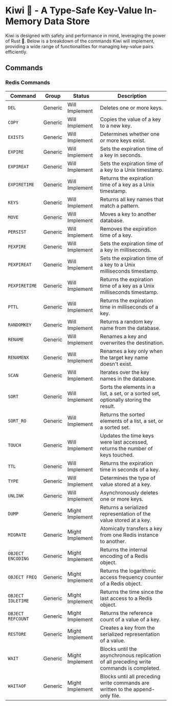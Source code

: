 # Kiwi 🥝 - A Type-Safe Key-Value In-Memory Data Store

Kiwi is designed with safety and performance in mind, leveraging the power of Rust 🦀. Below is a breakdown of the commands Kiwi will implement, providing a wide range of functionalities for managing key-value pairs efficiently.

## Commands

### Redis Commands

| Command           | Group   | Status          | Description                                                                             |
| ----------------- | ------- | --------------- | --------------------------------------------------------------------------------------- |
| `DEL`             | Generic | Will Implement  | Deletes one or more keys.                                                               |
| `COPY`            | Generic | Will Implement  | Copies the value of a key to a new key.                                                 |
| `EXISTS`          | Generic | Will Implement  | Determines whether one or more keys exist.                                              |
| `EXPIRE`          | Generic | Will Implement  | Sets the expiration time of a key in seconds.                                           |
| `EXPIREAT`        | Generic | Will Implement  | Sets the expiration time of a key to a Unix timestamp.                                  |
| `EXPIRETIME`      | Generic | Will Implement  | Returns the expiration time of a key as a Unix timestamp.                               |
| `KEYS`            | Generic | Will Implement  | Returns all key names that match a pattern.                                             |
| `MOVE`            | Generic | Will Implement  | Moves a key to another database.                                                        |
| `PERSIST`         | Generic | Will Implement  | Removes the expiration time of a key.                                                   |
| `PEXPIRE`         | Generic | Will Implement  | Sets the expiration time of a key in milliseconds.                                      |
| `PEXPIREAT`       | Generic | Will Implement  | Sets the expiration time of a key to a Unix milliseconds timestamp.                     |
| `PEXPIRETIME`     | Generic | Will Implement  | Returns the expiration time of a key as a Unix milliseconds timestamp.                  |
| `PTTL`            | Generic | Will Implement  | Returns the expiration time in milliseconds of a key.                                   |
| `RANDOMKEY`       | Generic | Will Implement  | Returns a random key name from the database.                                            |
| `RENAME`          | Generic | Will Implement  | Renames a key and overwrites the destination.                                           |
| `RENAMENX`        | Generic | Will Implement  | Renames a key only when the target key name doesn't exist.                              |
| `SCAN`            | Generic | Will Implement  | Iterates over the key names in the database.                                            |
| `SORT`            | Generic | Will Implement  | Sorts the elements in a list, a set, or a sorted set, optionally storing the result.    |
| `SORT_RO`         | Generic | Will Implement  | Returns the sorted elements of a list, a set, or a sorted set.                          |
| `TOUCH`           | Generic | Will Implement  | Updates the time keys were last accessed, returns the number of keys touched.           |
| `TTL`             | Generic | Will Implement  | Returns the expiration time in seconds of a key.                                        |
| `TYPE`            | Generic | Will Implement  | Determines the type of value stored at a key.                                           |
| `UNLINK`          | Generic | Will Implement  | Asynchronously deletes one or more keys.                                                |
| `DUMP`            | Generic | Might Implement | Returns a serialized representation of the value stored at a key.                       |
| `MIGRATE`         | Generic | Might Implement | Atomically transfers a key from one Redis instance to another.                          |
| `OBJECT ENCODING` | Generic | Might Implement | Returns the internal encoding of a Redis object.                                        |
| `OBJECT FREQ`     | Generic | Might Implement | Returns the logarithmic access frequency counter of a Redis object.                     |
| `OBJECT IDLETIME` | Generic | Might Implement | Returns the time since the last access to a Redis object.                               |
| `OBJECT REFCOUNT` | Generic | Might Implement | Returns the reference count of a value of a key.                                        |
| `RESTORE`         | Generic | Might Implement | Creates a key from the serialized representation of a value.                            |
| `WAIT`            | Generic | Might Implement | Blocks until the asynchronous replication of all preceding write commands is completed. |
| `WAITAOF`         | Generic | Might Implement | Blocks until all preceding write commands are written to the append-only file.          |
